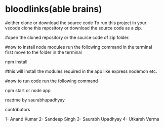 # bloodlinks(able brains)

#either clone or download the source code
To run this project in your vscode clone this repository or download the source code as a zip.

#open the cloned repository or the source code of zip folder.

#now to install node modules run the following command in the terminal
first move to the folder in the terminal

npm install

#this will install the modules required in the app like express nodemon etc.


#now to run code run the following command

npm start 
or
node app


readme by saurabhupadhyay

contributors

1- Anand Kumar
2- Sandeep Singh
3- Saurabh Upadhyay
4- Utkarsh Verma
